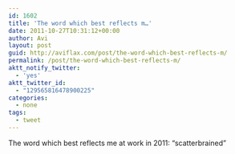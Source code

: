 ```yaml
---
id: 1602
title: 'The word which best reflects m…'
date: 2011-10-27T10:31:12+00:00
author: Avi
layout: post
guid: http://aviflax.com/post/the-word-which-best-reflects-m/
permalink: /post/the-word-which-best-reflects-m/
aktt_notify_twitter:
  - 'yes'
aktt_twitter_id:
  - "129565816478900225"
categories:
  - none
tags:
  - tweet
---
```

The word which best reflects me at work in 2011: “scatterbrained”
